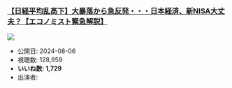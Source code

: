 ### [【日経平均乱高下】大暴落から急反発・・・日本経済、新NISA大丈夫？【エコノミスト緊急解説】](https://www.youtube.com/watch?v=JtwSwpJHGEU)
[![](https://img.youtube.com/vi/JtwSwpJHGEU/sddefault.jpg)](https://www.youtube.com/watch?v=JtwSwpJHGEU)
-   公開日: 2024-08-06
-   視聴数: 128,959
-   **いいね数: 1,729**
-   出演者: 
